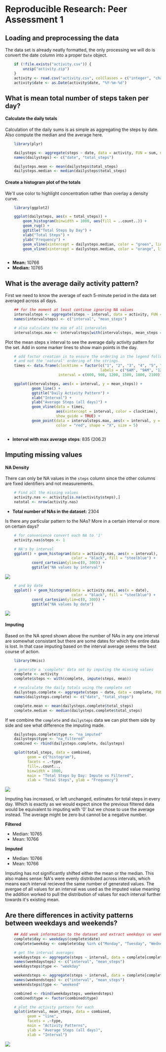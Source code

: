 # Reproducible Research: Peer Assessment 1


## Loading and preprocessing the data

The data set is already neatly formatted, the only processing we will do is convert the date column
into a proper `Date` object.


```r
    if (!file.exists("activity.csv")) {
        unzip("activity.zip")
    }
    activity <- read.csv("activity.csv", colClasses = c("integer", "character", "integer"))
    activity$date <- as.Date(activity$date, "%Y-%m-%d")
```

## What is mean total number of steps taken per day?

#### Calculate the daily totals

Calculation of the daily sums is as simple as aggregating the steps by date. Also compute the median
and the average here.


```r
    library(plyr)

    dailysteps <- aggregate(steps ~ date, data = activity, FUN = sum, na.action = na.omit)
    names(dailysteps) <- c("date", "total_steps")

    dailysteps.mean <- mean(dailysteps$total_steps)
    dailysteps.median <- median(dailysteps$total_steps)
```

#### Create a histogram plot of the totals

We'll use color to highlight concentration rather than overlay a density curve.


```r
    library(ggplot2)

    ggplot(dailysteps, aes(x = total_steps)) + 
        geom_histogram(binwidth = 1000, aes(fill = ..count..)) + 
        geom_rug() + 
        ggtitle("Total Steps by Day") + 
        xlab("Total Steps") + 
        ylab("Frequency") +
        geom_vline(xintercept = dailysteps.median, color = "green", linetype = "longdash") +
        geom_vline(xintercept = dailysteps.median, color = "orange", linetype = "dotted", size = 2)
```

<img src="PA1_template_files/figure-html/unnamed-chunk-3-1.png" title="" alt="" style="display: block; margin: auto;" />

- **Mean:** 10766
- **Median:** 10765

## What is the average daily activity pattern?

First we need to know the average of each 5-minute period in the data set averaged across all days.


```r
    ## for the moment at least continue ignoring NA values
    intervalsteps <- aggregate(steps ~ interval, data = activity, FUN = mean, na.action = na.omit)
    names(intervalsteps) <- c("interval", "mean_steps")

    # also calculate the max of all intervales
    intervalsteps.max <- intervalsteps[with(intervalsteps, mean_steps == max(mean_steps)), ]
```

Plot the mean steps x interval to see the average daily activity pattern for the set. Add in some
marker lines to show main points in the day.


```r
    # odd factor creation is to ensure the ordering in the legend follows the clocktime order
    # and not the 'natural' ordering of the strings.
    times <- data.frame(clocktime = factor(c("1", "2", "3", "4", "5", "6"), 
                                           labels = c("6AM", "9AM", "12PM", "3PM", "6PM", "9PM")),
                        interval = c(600, 900, 1200, 1500, 1800, 2100))

    ggplot(intervalsteps, aes(x = interval, y = mean_steps)) + 
            geom_line() +
            ggtitle("Daily Activity Pattern") +
            xlab("Interval") +
            ylab("Average Steps (all days)") +
            geom_vline(data = times, 
                       aes(xintercept = interval, color = clocktime), 
                       show_guide = TRUE) +
            geom_point(data = intervalsteps.max, aes(x = interval, y = mean_steps), 
                       color = "red", shape = "X", size = 5)
```

<img src="PA1_template_files/figure-html/unnamed-chunk-5-1.png" title="" alt="" style="display: block; margin: auto;" />

- **Interval with max average steps**: 835 (206.2)

## Imputing missing values

#### NA Density

There can only be NA values in the `steps` column since the other columns are fixed identifiers and
not measurements.


```r
    # Find all the missing values
    activity.nas <- activity[is.na(activity$steps),]
    natotal <- nrow(activity.nas)
```

- **Total number of NAs in the dataset:** 2304

Is there any particular pattern to the NAs? More in a certain interval or more on certain days?


```r
    # for convenience convert each NA to '1'
    activity.nas$steps <- 1

    # NA's by interval
    ggplot() + geom_histogram(data = activity.nas, aes(x = interval), 
                              color = "black", fill = "steelblue") +
            coord_cartesian(ylim=c(0, 300)) +
            ggtitle("NA values by interval")
```

![](PA1_template_files/figure-html/unnamed-chunk-7-1.png) 

```r
    # and by date
    ggplot() + geom_histogram(data = activity.nas, aes(x = date), 
                              color = "black", fill = "steelblue") +
            coord_cartesian(ylim=c(0, 300)) +
            ggtitle("NA values by date")
```

![](PA1_template_files/figure-html/unnamed-chunk-7-2.png) 

#### Imputing

Based on the NA spred shown above the number of NAs in any one interval are somewhat consistant but
there are some dates for which the entire data is lost. In that case imputing based on the interval
average seems the best course of action.


```r
    library(Hmisc)

    # generate a 'complete' data set by imputing the missing values
    complete <- activity
    complete$steps <- with(complete, impute(steps, mean))

    # recalculate the daily totals using the complete set
    dailysteps.complete <- aggregate(steps ~ date, data = complete, FUN = sum)
    names(dailysteps.complete) <- c("date", "total_steps")

    complete.mean <- mean(dailysteps.complete$total_steps)
    complete.median <- median(dailysteps.complete$total_steps)
```

If we combine the `complete` and `dailysteps` data we can plot them side by side and see
what difference the imputing made.


```r
    dailysteps.complete$type <- "na_imputed"
    dailysteps$type <- "na_filtered"
    combined <- rbind(dailysteps.complete, dailysteps)

    qplot(total_steps, data = combined, 
          geom = c("histogram"),
          facets = .~type, 
          fill=..count.., 
          binwidth = 1000,
          main = "Total Steps by Day: Impute vs Filtered",
          xlab = "Total Steps", ylab = "Frequency")
```

![](PA1_template_files/figure-html/unnamed-chunk-9-1.png) 

Imputing has increased, or left unchanged, estimates for total steps in every day. Which is exactly 
as we would expect since the previous filtered data would be equivalent to imputing with '0' but we 
chose to use the average instead. The average might be zero but cannot be a negative number.

**Filtered**

- Median: 10765
- Mean: 10766

**Imputed**

- Median: 10766
- Mean: 10766

Imputing has not significantly shifted either the mean or the median. This also makes sense:
NA's were evenly distributed across intervals, which means each interval recieved the same number of
generated values. The avergae of all values for an interval was used as the imputed value meaning the
addition worked to pull the distribution of values for each interval further towards it's existing mean.

## Are there differences in activity patterns between weekdays and weekends?


```r
    ## Add week information to the dataset and extract weekdays vs weekends
    complete$day <- weekdays(complete$date)
    complete$weekday <- complete$day %in% c("Monday", "Tuesday", "Wednesday", "Thursday", "Friday")

    # get the interval averages
    weekdaysteps <- aggregate(steps ~ interval, data = complete[complete$weekday == TRUE,], FUN = mean)
    names(weekdaysteps) <- c("interval", "mean_steps")
    weekdaysteps$type <- "weekday"

    weekendsteps <- aggregate(steps ~ interval, data = complete[complete$weekday == FALSE,], FUN = mean)
    names(weekendsteps) <- c("interval", "mean_steps")
    weekendsteps$type <- "weekend"

    combined <- rbind(weekdaysteps, weekendsteps)
    combined$type <- factor(combined$type)

    # plot the activity pattern for each
    qplot(interval, mean_steps, data = combined, 
          geom = "line", 
          facets = .~type,
          main = "Activity Patterns",
          ylab = "Average Steps (all days)",
          xlab = "Interval")
```

![](PA1_template_files/figure-html/unnamed-chunk-10-1.png) 

